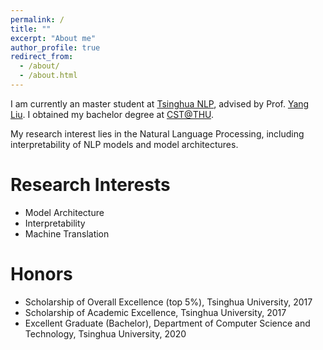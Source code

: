 ```yaml
---
permalink: /
title: ""
excerpt: "About me"
author_profile: true
redirect_from: 
  - /about/
  - /about.html
---
```


I am currently an master student at [Tsinghua NLP](http://nlp.csai.tsinghua.edu.cn/), advised by Prof. [Yang Liu](http://nlp.csai.tsinghua.edu.cn/~ly/). I obtained my bachelor degree at [CST@THU](http://www.cs.tsinghua.edu.cn/publish/csen/index.html).

My research interest lies in the Natural Language Processing, including interpretability of NLP models and model architectures.

Research Interests
======
* Model Architecture
* Interpretability
* Machine Translation

Honors
======
* Scholarship of Overall Excellence (top 5%), Tsinghua University, 2017
* Scholarship of Academic Excellence, Tsinghua University, 2017
* Excellent Graduate (Bachelor), Department of Computer Science and Technology, Tsinghua University, 2020
